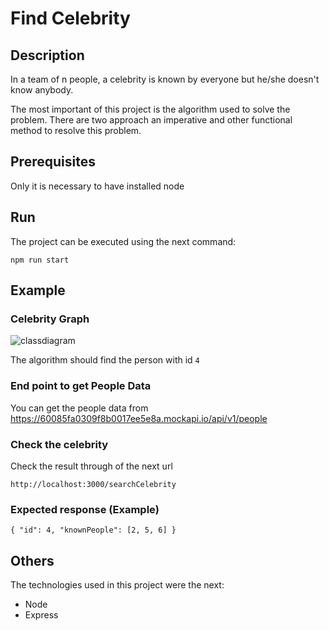 # Find Celebrity

## Description

In a team of n people, a celebrity is known by everyone but he/she doesn't know anybody.

The most important of this project is the algorithm used to solve the problem. There are two approach an imperative
and other functional method to resolve this problem.
## Prerequisites

Only it is necessary to have installed node

## Run

The project can be executed using the next command:

`npm run start`

## Example

### Celebrity Graph

![classdiagram](https://raw.githubusercontent.com/migvz/node_find_celebrity/main/images/graph.png)

The algorithm should find the person with id `4` 

### End point to get People Data

You can get the people data from https://60085fa0309f8b0017ee5e8a.mockapi.io/api/v1/people

### Check the celebrity

Check the result through of the next url

`http://localhost:3000/searchCelebrity`

### Expected response (Example)
`
{
    "id": 4,
    "knownPeople": [2, 5, 6]
}
`
## Others

The technologies used in this project were the next:

* Node
* Express